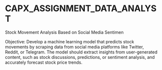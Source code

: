 # CAPX_ASSIGNMENT_DATA_ANALYST
Stock Movement Analysis Based on Social Media Sentimen


Objective: Develop a machine learning model that predicts stock movements by
scraping data from social media platforms like Twitter, Reddit, or Telegram. The
model should extract insights from user-generated content, such as stock
discussions, predictions, or sentiment analysis, and accurately forecast stock price
trends.
